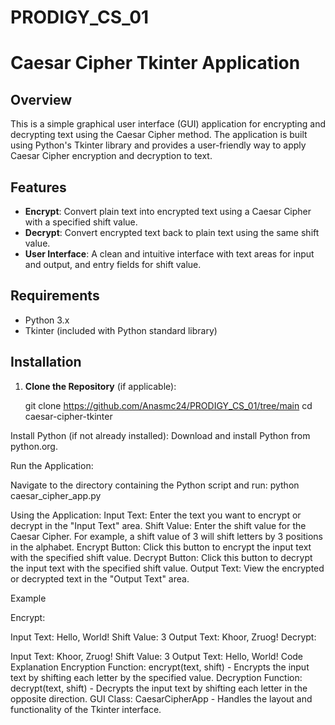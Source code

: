 # PRODIGY_CS_01
# Caesar Cipher Tkinter Application

## Overview

This is a simple graphical user interface (GUI) application for encrypting and decrypting text using the Caesar Cipher method. The application is built using Python's Tkinter library and provides a user-friendly way to apply Caesar Cipher encryption and decryption to text.

## Features

- **Encrypt**: Convert plain text into encrypted text using a Caesar Cipher with a specified shift value.
- **Decrypt**: Convert encrypted text back to plain text using the same shift value.
- **User Interface**: A clean and intuitive interface with text areas for input and output, and entry fields for shift value.

## Requirements

- Python 3.x
- Tkinter (included with Python standard library)

## Installation

1. **Clone the Repository** (if applicable):
   
   git clone https://github.com/Anasmc24/PRODIGY_CS_01/tree/main
   cd caesar-cipher-tkinter

Install Python (if not already installed):
Download and install Python from python.org.

Run the Application:

Navigate to the directory containing the Python script and run:
python caesar_cipher_app.py

Using the Application:
Input Text: Enter the text you want to encrypt or decrypt in the "Input Text" area.
Shift Value: Enter the shift value for the Caesar Cipher. For example, a shift value of 3 will shift letters by 3 positions in the alphabet.
Encrypt Button: Click this button to encrypt the input text with the specified shift value.
Decrypt Button: Click this button to decrypt the input text with the specified shift value.
Output Text: View the encrypted or decrypted text in the "Output Text" area.

Example

Encrypt:

Input Text: Hello, World!
Shift Value: 3
Output Text: Khoor, Zruog!
Decrypt:

Input Text: Khoor, Zruog!
Shift Value: 3
Output Text: Hello, World!
Code Explanation
Encryption Function: encrypt(text, shift) - Encrypts the input text by shifting each letter by the specified value.
Decryption Function: decrypt(text, shift) - Decrypts the input text by shifting each letter in the opposite direction.
GUI Class: CaesarCipherApp - Handles the layout and functionality of the Tkinter interface.
